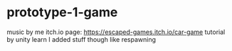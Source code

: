 # prototype-1-game

music by me
itch.io page: https://escaped-games.itch.io/car-game
tutorial by unity learn I added stuff though like respawning
